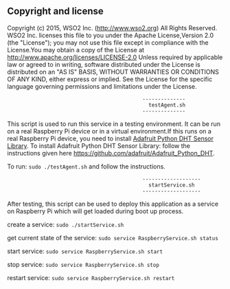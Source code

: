 ## Copyright and license

Copyright (c) 2015, WSO2 Inc. (http://www.wso2.org) All Rights Reserved.
WSO2 Inc. licenses this file to you under the Apache License,Version 2.0 (the "License"); you may not use this file except
in compliance with the License.You may obtain a copy of the License at http://www.apache.org/licenses/LICENSE-2.0
Unless required by applicable law or agreed to in writing, software distributed under the License is distributed on an
"AS IS" BASIS, WITHOUT WARRANTIES OR CONDITIONS OF ANY KIND, either express or implied.  See the License for the
specific language governing permissions and limitations under the License.


                                                --------------
                                                  testAgent.sh
                                                --------------
This script is used to run this service in a testing environment. It can be run on a real Raspberry Pi device or in a 
virtual environment.If this runs on a real Raspberry Pi device, you need to install [Adafruit Python DHT Sensor Library](https://github.com/adafruit/Adafruit_Python_DHT).
To install  Adafruit Python DHT Sensor Library: follow the instructions given here https://github.com/adafruit/Adafruit_Python_DHT.

To run: ` sudo ./testAgent.sh ` and follow the instructions.

                                                -------------------
                                                  startService.sh
                                                -------------------
After testing, this script can be used to deploy this application as a service on Raspberry Pi which will get loaded
during boot up process.

create a service:
        ` sudo ./startService.sh `
        
get current state of the service:
       ` sudo service RaspberryService.sh status `

start service:
       ` sudo service RaspberryService.sh start `

stop service:
       ` sudo service RaspberryService.sh stop `

restart service:
       ` sudo service RaspberryService.sh restart `




      
